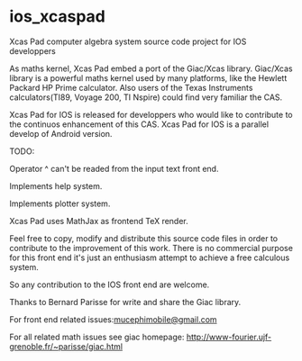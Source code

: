 ios_xcaspad
===========

Xcas Pad computer algebra system source code project for IOS developpers

As maths kernel, Xcas Pad embed a port of the Giac/Xcas library.
Giac/Xcas library is a powerful maths kernel used by many platforms, like the Hewlett Packard HP Prime calculator. 
Also users of the Texas Instruments calculators(TI89, Voyage 200, TI Nspire) could find very familiar the CAS.

Xcas Pad for IOS is released for developpers who would like to contribute to the continuos enhancement of this CAS.
Xcas Pad for IOS is a parallel develop of Android version.

TODO:

Operator ^ can't be readed from the input text front end.

Implements help system.

Implements plotter system.


Xcas Pad uses MathJax as frontend TeX render. 

Feel free to copy, modify and distribute this source code files in order to contribute to the improvement of this work.
There is no commercial purpose for this front end it's just an enthusiasm attempt to achieve a free calculous system.

So any contribution to the IOS front end are welcome.

Thanks to Bernard Parisse for write and share the Giac library.

For front end related issues:mucephimobile@gmail.com

For all related math issues see giac homepage:
http://www-fourier.ujf-grenoble.fr/~parisse/giac.html
